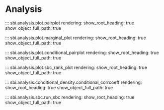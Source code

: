 # Analysis

::: sbi.analysis.plot.pairplot
    rendering:
      show_root_heading: true
      show_object_full_path: true

::: sbi.analysis.plot.marginal_plot
    rendering:
      show_root_heading: true
      show_object_full_path: true

::: sbi.analysis.plot.conditional_pairplot
    rendering:
      show_root_heading: true
      show_object_full_path: true

::: sbi.analysis.plot.sbc_rank_plot
    rendering:
      show_root_heading: true
      show_object_full_path: true

::: sbi.analysis.conditional_density.conditional_corrcoeff
    rendering:
      show_root_heading: true
      show_object_full_path: true

::: sbi.analysis.sbc.run_sbc
    rendering:
      show_root_heading: true
      show_object_full_path: true
